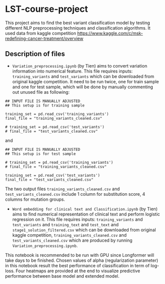 # LST-course-project

This project aims to find the best variant classification model by testing different NLP preprocessing techniques and classification algorithms. It used data from kaggle competition https://www.kaggle.com/c/msk-redefining-cancer-treatment/overview

## Description of files

- ```Variation_preprocessing.ipynb``` (by Tien) aims to convert variation information into numerical feature. This file requires inputs: ```training_variants``` and ```test_variants``` which can be downloaded from original kaggle competition. It need to be run twice, one for train sample and one for test sample, which will be done by manually commenting out unused file as following:

```
## INPUT FILE IS MANUALLY ADJUSTED
## This setup is for training sample

training_set = pd.read_csv('training_variants')
final_file = "training_variants_cleaned.csv"

# training_set = pd.read_csv('test_variants')
# final_file = "test_variants_cleaned.csv"
```
and
```
## INPUT FILE IS MANUALLY ADJUSTED
## This setup is for test sample

# training_set = pd.read_csv('training_variants')
# final_file = "training_variants_cleaned.csv"

training_set = pd.read_csv('test_variants')
final_file = "test_variants_cleaned.csv"
```

The two output files ```training_variants_cleaned.csv``` and ```test_variants_cleaned.csv``` include 1 column for substitution score, 4 columns for mutation groups. 

- ```Word embedding for clinical text and Classification.ipynb``` (by Tien) aims to find numerical representation of clinical text and perform logistic regression on it. This file requires inputs: ```training_variants``` and ```test_variants``` and ```training_text``` and ```test_text``` and ```stage1_solution_filtered.csv``` which can be downloaded from original kaggle competition, ```training_variants_cleaned.csv``` and ```test_variants_cleaned.csv``` which are produced by running ```Variation_preprocessing.ipynb```. 

This notebook is recommended to be run with GPU since Longformer will take days to be finished. Chosen values of alpha (regularization parameter) in this notebook result the best performance of classification in term of log-loss. Four heatmaps are provided at the end to visualize predictive performance between base model and extended model.
